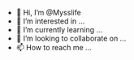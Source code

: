- 👋 Hi, I’m @Mysslife
- 👀 I’m interested in ...
- 🌱 I’m currently learning ...
- 💞️ I’m looking to collaborate on ...
- 📫 How to reach me ...

<!---
Mysslife/Mysslife is a ✨ special ✨ repository because its `README.md` (this file) appears on your GitHub profile.
You can click the Preview link to take a look at your changes.
--->
